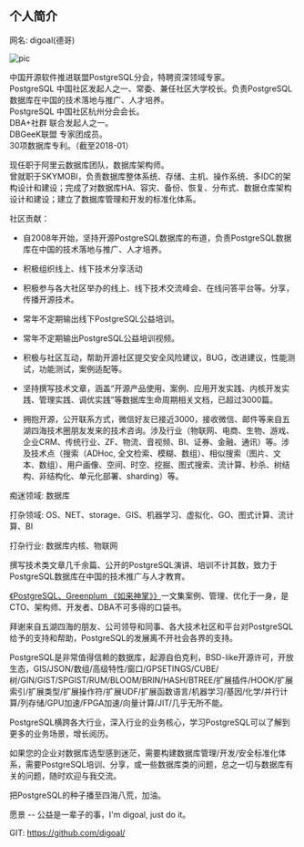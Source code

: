 ## 个人简介  
网名: digoal(德哥)      
    
![pic](digoal.png)    
      
中国开源软件推进联盟PostgreSQL分会，特聘资深领域专家。     
PostgreSQL 中国社区发起人之一、常委、兼任社区大学校长。负责PostgreSQL数据库在中国的技术落地与推广、人才培养。      
PostgreSQL 中国社区杭州分会会长。    
DBA+社群 联合发起人之一。    
DBGeeK联盟 专家团成员。    
30项数据库专利。（截至2018-01）    
    
现任职于阿里云数据库团队，数据库架构师。    
曾就职于SKYMOBI，负责数据库整体系统、存储、主机、操作系统、多IDC的架构设计和建设；完成了对数据库HA、容灾、备份、恢复、分布式、数据仓库架构设计和建设；建立了数据库管理和开发的标准化体系。    
    
社区贡献：  
  
- 自2008年开始，坚持开源PostgreSQL数据库的布道，负责PostgreSQL数据库在中国的技术落地与推广、人才培养。  
  
- 积极组织线上、线下技术分享活动  
  
- 积极参与各大社区举办的线上、线下技术交流峰会、在线问答平台等。分享，传播开源技术。  
  
- 常年不定期输出线下PostgreSQL公益培训。    
  
- 常年不定期输出PostgreSQL公益培训视频。  
  
- 积极与社区互动，帮助开源社区提交安全风险建议，BUG，改进建议，性能测试，功能测试，案例适配等。  
  
- 坚持撰写技术文章，涵盖“开源产品使用、案例、应用开发实践、内核开发实践、管理实践、调优实践”等数据库生命周期相关文档，已超过3000篇。  
  
- 拥抱开源，公开联系方式，微信好友已接近3000，接收微信、邮件等来自五湖四海技术圈朋友发来的技术咨询。涉及行业（物联网、电商、生物、游戏、企业CRM、传统行业、ZF、物流、音视频、BI、证券、金融、通讯）等。涉及技术点（搜索（ADHoc, 全文检索、模糊、数组）、相似搜索（图片、文本、数组）、用户画像、空间、时空、挖掘、图式搜索、流计算、秒杀、树结构、非结构化、单元化部署、sharding）等。  
    
痴迷领域: 数据库    
    
打杂领域: OS、NET、storage、GIS、机器学习、虚拟化、GO、图式计算、流计算、BI       
    
打杂行业: 数据库内核、物联网       
    
撰写技术类文章几千余篇、公开的PostgreSQL演讲、培训不计其数，致力于PostgreSQL数据库在中国的技术推广与人才教育。    
     
[《PostgreSQL、Greenplum 《如来神掌》》](../201706/20170601_02.md)一文集案例、管理、优化于一身，是CTO、架构师、开发者、DBA不可多得的口袋书。       
    
拜谢来自五湖四海的朋友、公司领导和同事、各大技术社区和平台对PostgreSQL给予的支持和帮助，PostgreSQL的发展离不开社会各界的支持。       
    
PostgreSQL是非常值得信赖的数据库，起源自伯克利，BSD-like开源许可，开放生态，GIS/JSON/数组/高级特性/窗口/GPSETINGS/CUBE/树/GIN/GIST/SPGIST/RUM/BLOOM/BRIN/HASH/BTREE/扩展插件/HOOK/扩展索引/扩展类型/扩展操作符/扩展UDF/扩展函数语言/机器学习/基因/化学/并行计算/列存储/GPU加速/FPGA加速/向量计算/JIT/几乎无所不能。    
    
PostgreSQL横跨各大行业，深入行业的业务核心，学习PostgreSQL可以了解到更多的业务场景，增长阅历。       
    
如果您的企业对数据库选型感到迷茫，需要构建数据库管理/开发/安全标准化体系，需要PostgreSQL培训、分享，或一些数据库类的问题，总之一切与数据库有关的问题，随时欢迎与我交流。    
    
把PostgreSQL的种子播至四海八荒，加油。     
    
愿景 -- 公益是一辈子的事，I'm digoal, just do it。    
    
GIT: https://github.com/digoal/     
